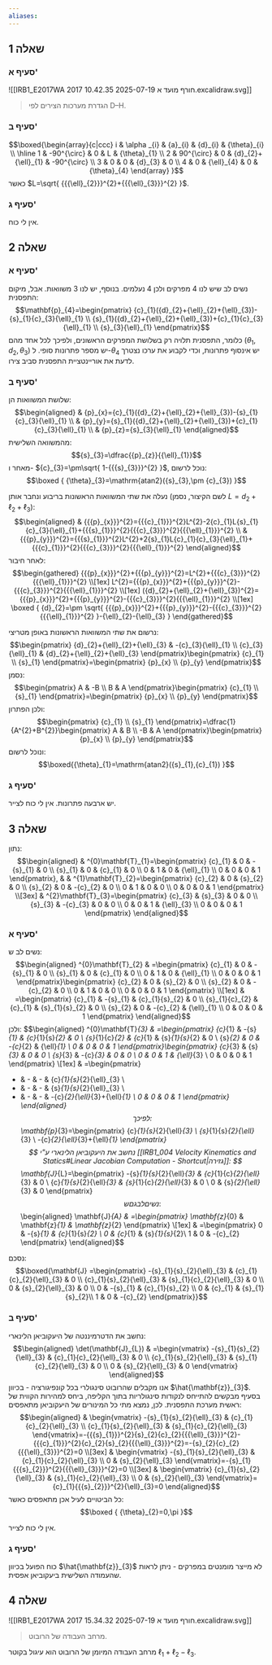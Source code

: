 ```yaml
---
aliases:
---
```

## שאלה 1
### סעיף א'


![[IRB1_E2017WA 2017 חורף מועד א 2025-07-19 10.42.35.excalidraw.svg]]

>הגדרת מערכות הצירים לפי D–H.

### סעיף ב'

$$\boxed{\begin{array}{c|ccc}
i & \alpha _{i} & {a}_{i} & {d}_{i} & {\theta}_{i} \\
\hline 1 & -90^{\circ}  & 0 & L & {\theta}_{1} \\
2 & 90^{\circ}  & 0 & {d}_{2}+{\ell}_{1} & -90^{\circ}  \\
3 & 0 & 0 & {d}_{3} & 0 \\
4 & 0 & {\ell}_{4} & 0 & {\theta}_{4}
\end{array} }$$
כאשר $L=\sqrt{ {{{\ell}_{2}}}^{2}+{{{\ell}_{3}}}^{2} }$.
### סעיף ג'
אין לי כוח.

## שאלה 2
### סעיף א'
נשים לב שיש לנו $4$ מפרקים ולכן $4$ נעלמים. בנוסף, יש לנו $3$ משוואות. אבל, מיקום התפסנית:
$$\mathbf{p}_{4}=\begin{pmatrix}
{c}_{1}({d}_{2}+{\ell}_{2}+{\ell}_{3})-{s}_{1}{c}_{3}{\ell}_{1} \\
{s}_{1}({d}_{2}+{\ell}_{2}+{\ell}_{3})+{c}_{1}{c}_{3}{\ell}_{1} \\
{s}_{3}{\ell}_{1}
\end{pmatrix}$$
כלומר, התפסנית תלויה רק בשלושת המפרקים הראשונים, ולפיכך לכל אחד מהם $({\theta}_{1},{d}_{2},{\theta}_{3})$ יש מספר פתרונות סופי. ל-${\theta}_{4}$ יש אינסוף פתרונות, וכדי לקבוע את ערכו נצטרך לדעת את אוריינטציית התפסנית סביב צירו.

### סעיף ב'
שלושת המשוואות הן:
$$\begin{aligned}
 & {p}_{x}={c}_{1}({d}_{2}+{\ell}_{2}+{\ell}_{3})-{s}_{1}{c}_{3}{\ell}_{1} \\
 & {p}_{y}={s}_{1}({d}_{2}+{\ell}_{2}+{\ell}_{3})+{c}_{1}{c}_{3}{\ell}_{1} \\
 & {p}_{z}={s}_{3}{\ell}_{1}
\end{aligned}$$
מהמשוואה השלישית:
$${s}_{3}=\dfrac{{p}_{z}}{{\ell}_{1}}$$
מאחר ו- ${c}_{3}=\pm\sqrt{ 1-{{{s}_{3}}}^{2} }$, נוכל לרשום:
$$\boxed {
{\theta}_{3}=\mathrm{atan2}({s}_{3},\pm {c}_{3})
 }$$

נעלה את שתי המשוואות הראשונות בריבוע ונחבר אותן (לשם הקיצור, נסמן $L={d}_{2}+{\ell}_{2}+{\ell}_{3}$):
$$\begin{aligned}
 & {{{p}_{x}}}^{2}={{{c}_{1}}}^{2}L^{2}-2{c}_{1}L{s}_{1}{c}_{3}{\ell}_{1}+{{{s}_{1}}}^{2}{{{c}_{3}}}^{2}{{{\ell}_{1}}}^{2} \\
 & {{{p}_{y}}}^{2}={{{s}_{1}}}^{2}L^{2}+2{s}_{1}L{c}_{1}{c}_{3}{\ell}_{1}+{{{c}_{1}}}^{2}{{{c}_{3}}}^{2}{{{\ell}_{1}}}^{2}
\end{aligned}$$
לאחר חיבור:
$$\begin{gathered}
{{{p}_{x}}}^{2}+{{{p}_{y}}}^{2}=L^{2}+{{{c}_{3}}}^{2}{{{\ell}_{1}}}^{2} \\[1ex]
L^{2}={{{p}_{x}}}^{2}+{{{p}_{y}}}^{2}-{{{c}_{3}}}^{2}{{{\ell}_{1}}}^{2} \\[1ex]
({d}_{2}+{\ell}_{2}+{\ell}_{3})^{2}={{{p}_{x}}}^{2}+{{{p}_{y}}}^{2}-{{{c}_{3}}}^{2}{{{\ell}_{1}}}^{2} \\[1ex]
\boxed {
{d}_{2}=\pm \sqrt{ {{{p}_{x}}}^{2}+{{{p}_{y}}}^{2}-{{{c}_{3}}}^{2}{{{\ell}_{1}}}^{2} }-{\ell}_{2}-{\ell}_{3}
 }
\end{gathered}$$

נרשום את שתי המשוואות הראשונות באופן מטריצי:
$$\begin{pmatrix}
{d}_{2}+{\ell}_{2}+{\ell}_{3} & -{c}_{3}{\ell}_{1} \\
{c}_{3}{\ell}_{1} & {d}_{2}+{\ell}_{2}+{\ell}_{3}
\end{pmatrix}\begin{pmatrix}
{c}_{1} \\
{s}_{1}
\end{pmatrix}=\begin{pmatrix}
{p}_{x} \\
{p}_{y}
\end{pmatrix}$$
נסמן:
$$\begin{pmatrix}
A & -B \\
B & A
\end{pmatrix}\begin{pmatrix}
{c}_{1} \\
{s}_{1}
\end{pmatrix}=\begin{pmatrix}
{p}_{x} \\
{p}_{y}
\end{pmatrix}$$
ולכן הפתרון:
$$\begin{pmatrix}
{c}_{1} \\
{s}_{1}
\end{pmatrix}=\dfrac{1}{A^{2}+B^{2}}\begin{pmatrix}
A & B \\
-B & A
\end{pmatrix}\begin{pmatrix}
{p}_{x} \\
{p}_{y}
\end{pmatrix}$$
ונוכל לרשום:
$$\boxed{{\theta}_{1}=\mathrm{atan2}({s}_{1},{c}_{1}) }$$

### סעיף ג'
יש ארבעה פתרונות. אין לי כוח לצייר.

## שאלה 3
נתון:
$$\begin{aligned}
 & ^{0}\mathbf{T}_{1}=\begin{pmatrix}
{c}_{1} & 0 & -{s}_{1} & 0 \\
{s}_{1} & 0 & {c}_{1}  & 0 \\
0 & 1 & 0 & {\ell}_{1} \\
0 & 0 & 0 & 1
\end{pmatrix}, &  & ^{1}\mathbf{T}_{2}=\begin{pmatrix}
{c}_{2} & 0 & {s}_{2} & 0 \\
{s}_{2} & 0 & -{c}_{2} & 0 \\
0 & 1 & 0 & 0 \\
0 & 0 & 0 & 1
\end{pmatrix} \\[3ex]
 & ^{2}\mathbf{T}_{3}=\begin{pmatrix}
{c}_{3} & {s}_{3} & 0 & 0 \\
{s}_{3} & -{c}_{3} & 0 & 0 \\
0 & 0 & 1 & {\ell}_{3} \\
0 & 0 & 0 & 1
\end{pmatrix}
\end{aligned}$$
### סעיף א'
נשים לב ש:
$$\begin{aligned}
^{0}\mathbf{T}_{2} & =\begin{pmatrix}
{c}_{1} & 0 & -{s}_{1} & 0 \\
{s}_{1} & 0 & {c}_{1} & 0 \\
0 & 1 & 0 & {\ell}_{1} \\
0 & 0 & 0 & 1
\end{pmatrix}\begin{pmatrix}
{c}_{2} & 0 & {s}_{2} & 0 \\
{s}_{2} & 0 & -{c}_{2} & 0 \\
0 & 1 & 0 & 0 \\
0 & 0 & 0 & 1
\end{pmatrix} \\[1ex]
 & =\begin{pmatrix}
{c}_{1} & -{s}_{1} & {c}_{1}{s}_{2} & 0 \\
{s}_{1}{c}_{2} & {c}_{1} & {s}_{1}{s}_{2} & 0 \\
{s}_{2} & 0 & -{c}_{2} & {\ell}_{1} \\
0 & 0 & 0 & 1
\end{pmatrix}
\end{aligned}$$
ולכן:
$$\begin{aligned}
^{0}\mathbf{T}_{3} & =\begin{pmatrix}
{c}_{1} & -{s}_{1} & {c}_{1}{s}_{2} & 0 \\
{s}_{1}{c}_{2} & {c}_{1} & {s}_{1}{s}_{2} & 0 \\
{s}_{2} & 0 & -{c}_{2} & {\ell}_{1} \\
0 & 0 & 0 & 1
\end{pmatrix}\begin{pmatrix}
{c}_{3} & {s}_{3} & 0 & 0 \\
{s}_{3} & -{c}_{3} & 0 & 0 \\
0 & 0 & 1 & {\ell}_{3} \\
0 & 0 & 0 & 1
\end{pmatrix} \\[1ex]
 & =\begin{pmatrix}
 - & - & - & {c}_{1}{s}_{2}{\ell}_{3} \\
 - & - & - & {s}_{1}{s}_{2}{\ell}_{3} \\
 - & - & - & -{c}_{2}{\ell}_{3}+{\ell}_{1} \\
0 & 0 & 0 & 1
\end{pmatrix}
\end{aligned}$$
לפיכך:
$$\mathbf{p}_{3}=\begin{pmatrix}
{c}_{1}{s}_{2}{\ell}_{3} \\
{s}_{1}{s}_{2}{\ell}_{3} \\
-{c}_{2}{\ell}_{3}+{\ell}_{1}
\end{pmatrix}$$
נחשב את היעקוביאן הלינארי ע"י [[IRB1_004 Velocity Kinematics and Statics#Linear Jacobian Computation - Shortcut|גזירה]]:
$$\mathbf{J}_{L}=\begin{pmatrix}
-{s}_{1}{s}_{2}{\ell}_{3} & {c}_{1}{c}_{2}{\ell}_{3} & 0 \\
{c}_{1}{s}_{2}{\ell}_{3} & {s}_{1}{c}_{2}{\ell}_{3} & 0 \\
0 & {s}_{2}{\ell}_{3} & 0
\end{pmatrix}$$
נשים לב גם ש:
$$\begin{aligned}
\mathbf{J}_{A} & =\begin{pmatrix}
\mathbf{z}_{0} & \mathbf{z}_{1} & \mathbf{z}_{2}
\end{pmatrix} \\[1ex]
 & =\begin{pmatrix}
0 & -{s}_{1} & {c}_{1}{s}_{2} \\
0 & {c}_{1}  & {s}_{1}{s}_{2}\\
1 & 0 & -{c}_{2}
\end{pmatrix}
\end{aligned}$$

נסכם:
$$\boxed{\mathbf{J} =\begin{pmatrix}
-{s}_{1}{s}_{2}{\ell}_{3} & {c}_{1}{c}_{2}{\ell}_{3} & 0 \\
{c}_{1}{s}_{2}{\ell}_{3} & {s}_{1}{c}_{2}{\ell}_{3} & 0 \\
0 & {s}_{2}{\ell}_{3} & 0 \\
0 & -{s}_{1} & {c}_{1}{s}_{2} \\
0 & {c}_{1}  & {s}_{1}{s}_{2}\\
1 & 0 & -{c}_{2}
\end{pmatrix}}$$

### סעיף ב'
נחשב את הדטרמיננטה של היעקוביאן הלינארי:
$$\begin{aligned}
\det(\mathbf{J}_{L}) & =\begin{vmatrix}
-{s}_{1}{s}_{2}{\ell}_{3} & {c}_{1}{c}_{2}{\ell}_{3} & 0 \\
{c}_{1}{s}_{2}{\ell}_{3} & {s}_{1}{c}_{2}{\ell}_{3} & 0 \\
0 & {s}_{2}{\ell}_{3} & 0
\end{vmatrix}
\end{aligned}$$
אנו מקבלים שהרובוט סינגולרי בכל קונפיגורציה - בכיוון $\hat{\mathbf{z}}_{3}$. בסעיף מבקשים להתייחס לנקודות סינגולריות בתוך הקליפה, ביחס למהירות הקווית של ראשית מערכת התפסנית. לכן, נמצא מתי כל המינורים של היעקוביאן מתאפסים:
$$\begin{aligned}
 & \begin{vmatrix}
-{s}_{1}{s}_{2}{\ell}_{3} & {c}_{1}{c}_{2}{\ell}_{3} \\
{c}_{1}{s}_{2}{\ell}_{3} & {s}_{1}{c}_{2}{\ell}_{3}
\end{vmatrix}=-{{{s}_{1}}}^{2}{s}_{2}{c}_{2}{{{\ell}_{3}}}^{2}-{{{c}_{1}}}^{2}{c}_{2}{s}_{2}{{{\ell}_{3}}}^{2}=-{s}_{2}{c}_{2}{{{\ell}_{3}}}^{2}=0 \\[3ex]
 & \begin{vmatrix}
-{s}_{1}{s}_{2}{\ell}_{3} & {c}_{1}{c}_{2}{\ell}_{3} \\
0 & {s}_{2}{\ell}_{3}
\end{vmatrix}=-{s}_{1}{{{s}_{2}}}^{2}{{{\ell}_{3}}}^{2}=0 \\[3ex]
 & \begin{vmatrix}
{c}_{1}{s}_{2}{\ell}_{3} & {s}_{1}{c}_{2}{\ell}_{3} \\
0 & {s}_{2}{\ell}_{3}
\end{vmatrix}={c}_{1}{{{s}_{2}}}^{2}{\ell}_{3}=0
\end{aligned}$$
כל הביטויים לעיל אכן מתאפסים כאשר:
$$\boxed {
{\theta}_{2}=0,\pi
 }$$

 אין לי כוח לצייר.

### סעיף ג'
כוח הפועל בכיוון $\hat{\mathbf{z}}_{3}$ לא מייצר מומנטים במפרקים - ניתן לראות שהעמודה השלישית ביעקוביאן אפסית.

## שאלה 4
![[IRB1_E2017WA 2017 חורף מועד א 2025-07-19 15.34.32.excalidraw.svg]]
>מרחב העבודה של הרובוט.

מרחב העבודה המיומן של הרובוט הוא עיגול בקוטר ${\ell}_{1}+{\ell}_{2}-{\ell}_{3}$.